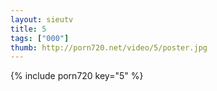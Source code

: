 ```yaml
--- 
layout: sieutv
title: 5
tags: ["000"]
thumb: http://porn720.net/video/5/poster.jpg
---
```

{% include porn720 key="5" %} 
